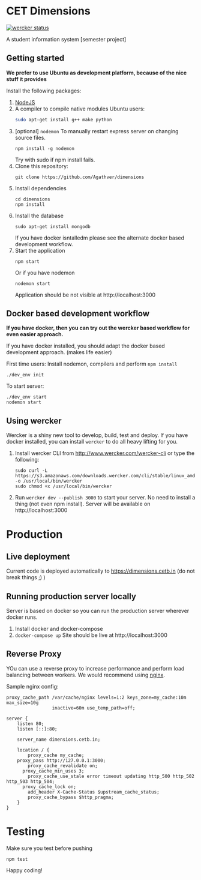 # CET Dimensions

[![wercker status](https://app.wercker.com/status/41ffd691a5a9b043463e9ba4cd7478b9/s/master "wercker status")](https://app.wercker.com/project/byKey/41ffd691a5a9b043463e9ba4cd7478b9)

A student information system [semester project]

## Getting started

**We prefer to use Ubuntu as development platform, because of the nice stuff it provides**

Install the following packages:
1. [NodeJS](https://nodejs.org)
2. A compiler to compile native modules
   Ubuntu users:
   ```bash
   sudo apt-get install g++ make python
   ```
3. [optional] `nodemon`
   To manually restart express server on changing source files.
   ```
   npm install -g nodemon
   ```
   Try with sudo if npm install fails.
4. Clone this repository: 
   ```
   git clone https://github.com/Agathver/dimensions
   ```
5. Install dependencies
   ```
   cd dimensions
   npm install
   ```
6. Install the database
   ```
   sudo apt-get install mongodb
   ```
   If you have docker isntalledm please see the alternate docker based development workflow.
6. Start the application
   ```
   npm start
   ```
   Or if you have nodemon
   ```
   nodemon start
   ```
   Application should be not visible at http://localhost:3000

## Docker based development workflow
**If you have docker, then you can try out the wercker based workflow for even easier approach.**

If you have docker installed, you should adapt the docker based development approach. (makes life easier)

First time users:
Install nodemon, compilers and perform `npm install`
```
./dev_env init
```
To start server:
```
./dev_env start
nodemon start
```

## Using wercker
Wercker is a shiny new tool to develop, build, test and deploy.
If you have docker installed, you can install `wercker` to do all heavy lifting for you.
1. Install wercker CLI from http://www.wercker.com/wercker-cli or type the following:
   ```
   sudo curl -L https://s3.amazonaws.com/downloads.wercker.com/cli/stable/linux_amd64/wercker -o /usr/local/bin/wercker
   sudo chmod +x /usr/local/bin/wercker
   ```
2. Run `wercker dev --publish 3000` to start your server. No need to install a thing (not even npm install). Server will be available on http://localhost:3000


# Production

## Live deployment
Current code is deployed automatically to https://dimensions.cetb.in (do not break things ;) )

## Running production server locally
Server is based on docker so you can run the production server wherever docker runs.

1. Install docker and docker-compose
2. `docker-compose up`
   Site should be live at http://localhost:3000

## Reverse Proxy

YOu can use a reverse proxy to increase performance and perform load balancing between workers. We would recommend using [nginx](https://nginx.org).

Sample nginx config:
````
proxy_cache_path /var/cache/nginx levels=1:2 keys_zone=my_cache:10m max_size=10g
                 inactive=60m use_temp_path=off;

server {
	listen 80;
	listen [::]:80;

	server_name dimensions.cetb.in;

	location / {
		proxy_cache my_cache;
    proxy_pass http://127.0.0.1:3000;
		proxy_cache_revalidate on;
	  proxy_cache_min_uses 3;
		proxy_cache_use_stale error timeout updating http_500 http_502 http_503 http_504;
	  proxy_cache_lock on;
		add_header X-Cache-Status $upstream_cache_status;
		proxy_cache_bypass $http_pragma;
	}
}
````

# Testing
Make sure you test before pushing
```
npm test
```

Happy coding!
